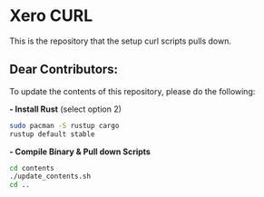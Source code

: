 # Xero CURL

This is the repository that the setup curl scripts pulls down.

## Dear Contributors:

To update the contents of this repository, please do the following:

**- Install Rust**  (select option 2)
```bash
sudo pacman -S rustup cargo
rustup default stable
```

**- Compile Binary & Pull down Scripts**
```bash
cd contents
./update_contents.sh
cd ..
```
